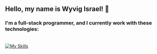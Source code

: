 ## Hello, my name is Wyvig Israel! :space_invader:	

### I'm a full-stack programmer, and I currently work with these technologies:  <br> <br>

[![My Skills](https://skillicons.dev/icons?i=vuejs,vuetify,tailwindcss,php,js,ts,laravel,nestjs,nodejs,postgres,mysql&theme=dark)](https://skillicons.dev)

